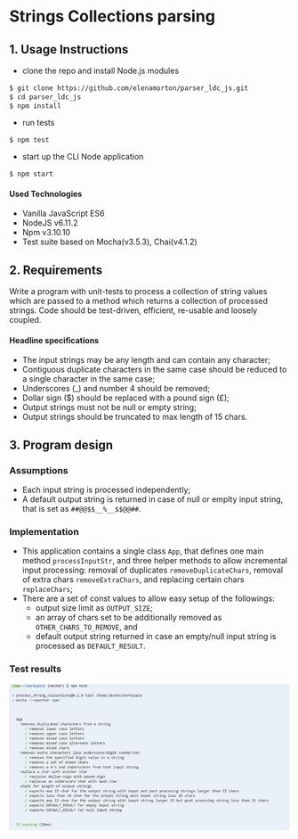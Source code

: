 # Strings Collections parsing

## 1. Usage Instructions
* clone the repo and install Node.js modules
```shell
$ git clone https://github.com/elenamorton/parser_ldc_js.git
$ cd parser_ldc_js
$ npm install
```
* run tests
```shell
$ npm test
```
* start up the CLI Node application
```shell
$ npm start
```
#### Used Technologies
* Vanilla JavaScript ES6
* NodeJS v6.11.2
* Npm v3.10.10
* Test suite based on Mocha(v3.5.3), Chai(v4.1.2)

## 2. Requirements

Write a program with unit-tests to process a collection of string values which are passed to a method which returns a collection of processed strings. Code should be test-driven, efficient, re-usable and loosely coupled.

#### Headline specifications

 * The input strings may be any length and can contain any character;
 * Contiguous duplicate characters in the same case should be reduced to a single character in the same case; 
 * Underscores (_) and number 4 should be removed;
 * Dollar sign ($) should be replaced with a pound sign (£); 
 * Output strings must not be null or empty string;
 * Output strings should be truncated to max length of 15 chars. 

## 3. Program design

### Assumptions
 * Each input string is processed independently;
 * A default output string is returned in case of null or emplty input string, that is set as `##@@$$__%__$$@@##`. 

### Implementation
* This application contains a single class `App`, that defines one main method `processInputStr`, and three helper methods to allow incremental input processing: removal of duplicates `removeDuplicateChars`, removal of extra chars `removeExtraChars`, and replacing certain chars `replaceChars`;
* There are a set of const values to allow easy setup of the followings: 
    * output size limit as `OUTPUT_SIZE`;
    * an array of chars set to be additionally removed as `OTHER_CHARS_TO_REMOVE`, and 
    * default output string returned in case an empty/null input string is processed as `DEFAULT_RESULT`.

### Test results
![Test results](./test_run_parser.png)

